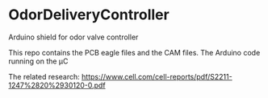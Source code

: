 # OdorDeliveryController
Arduino shield for odor valve controller

This repo contains the PCB eagle files and the CAM files.
The Arduino code running on the µC

The related research:
https://www.cell.com/cell-reports/pdf/S2211-1247%2820%2930120-0.pdf


